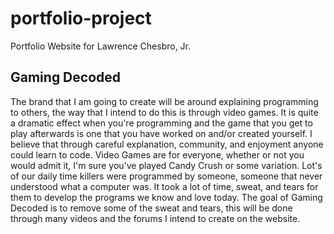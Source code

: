 # portfolio-project
Portfolio Website for Lawrence Chesbro, Jr.

## Gaming Decoded
  The brand that I am going to create will be around explaining programming to others,
  the way that I intend to do this is through video games. It is quite a dramatic effect when you're programming
  and the game that you get to play afterwards is one that you have worked on and/or created yourself.
  I believe that through careful explanation, community, and enjoyment anyone could learn to code.
  Video Games are for everyone, whether or not you would admit it, I'm sure you've played Candy Crush or some variation.
  Lot's of our daily time killers were programmed by someone, someone that never understood what a computer was.
  It took a lot of time, sweat, and tears for them to develop the programs we know and love today.
  The goal of Gaming Decoded is to remove some of the sweat and tears, this will be done through many videos and
  the forums I intend to create on the website.